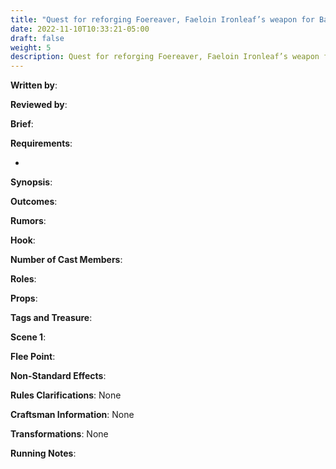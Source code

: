 ```yaml
---
title: "Quest for reforging Foereaver, Faeloin Ironleaf’s weapon for Balor"
date: 2022-11-10T10:33:21-05:00
draft: false
weight: 5
description: Quest for reforging Foereaver, Faeloin Ironleaf’s weapon for Balor 
---
```


**Written by**: 

**Reviewed by**: 

**Brief**: 

**Requirements**: 

- 

**Synopsis**: 

**Outcomes**:

**Rumors**: 

**Hook**: 

**Number of Cast Members**: 

**Roles**: 

**Props**: 

**Tags and Treasure**: 

**Scene 1**: 

**Flee Point**: 

**Non-Standard Effects**: 

**Rules Clarifications**: None 

**Craftsman Information**: None

**Transformations**: None

**Running Notes**: 
